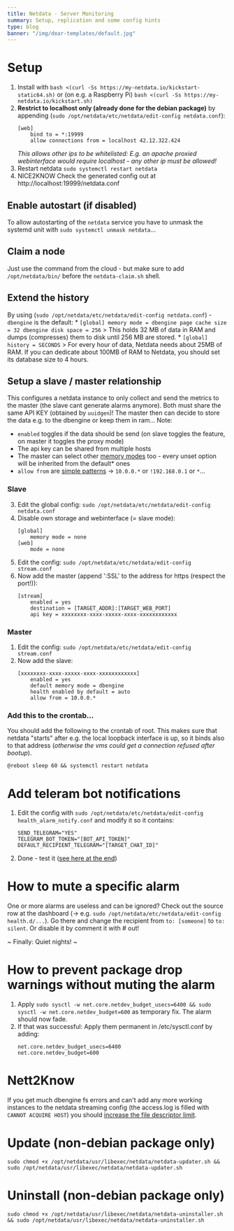 ```yaml
---
title: Netdata - Server Monitoring
summary: Setup, replication and some config hints
type: blog
banner: "/img/dear-templates/default.jpg"
---
```


# Setup #
1. Install with `bash <(curl -Ss https://my-netdata.io/kickstart-static64.sh)` or (on e.g. a Raspberry Pi) `bash <(curl -Ss https://my-netdata.io/kickstart.sh)`
2. **Restrict to localhost only (already done for the debian package)** by appending (`sudo /opt/netdata/etc/netdata/edit-config netdata.conf`):
    ```
    [web]
        bind to = *:19999
        allow connections from = localhost 42.12.322.424
    ```
    _This allows other ips to be whitelisted: E.g. an apache proxied webinterface would require localhost - any other ip must be allowed!_
3. Restart netdata `sudo systemctl restart netdata`
4. NICE2KNOW Check the generated config out at http://localhost:19999/netdata.conf

## Enable autostart (if disabled) ##
To allow autostarting of the `netdata` service you have to unmask the systemd unit with `sudo systemctl unmask netdata`...

## Claim a node ##
Just use the command from the cloud - but make sure to add `/opt/netdata/bin/` before the `netdata-claim.sh` shell.

## Extend the history ##
By using (`sudo /opt/netdata/etc/netdata/edit-config netdata.conf`) - `dbengine` is the default:
    *
        ```
        [global]
            memory mode = dbengine
            page cache size = 32
            dbengine disk space = 256
        ```
        > This holds 32 MB of data in RAM and dumps (compresses) them to disk until 256 MB are stored. 
    *
        ```
        [global]
            history = SECONDS
        ```
        > For every hour of data, Netdata needs about 25MB of RAM. If you can dedicate about 100MB of RAM to Netdata, you should set its database size to 4 hours.
        
## Setup a slave / master relationship ##
This configures a netdata instance to only collect and send the metrics to the master (the slave cant generate alarms anymore). Both must share the same API KEY (obtained by `uuidgen`)! The master then can decide to store the data e.g. to the dbengine or keep them in ram...
Note:

* `enabled` toggles if the data should be send (on slave toggles the feature, on master it toggles the proxy mode)
* The api key can be shared from multiple hosts
* The master can select other [memory modes](https://docs.netdata.cloud/streaming/) too - every unset option will be inherited from the default* ones
* `allow from` are [simple patterns](https://docs.netdata.cloud/libnetdata/simple_pattern/) -> `10.0.0.*` or `!192.168.0.1` or `*`...

### Slave ###
3. Edit the global config: `sudo /opt/netdata/etc/netdata/edit-config netdata.conf`
4. Disable own storage and webinterface (= slave mode):
    ```
    [global]
        memory mode = none
    [web]
        mode = none
    ```
3. Edit the config: `sudo /opt/netdata/etc/netdata/edit-config stream.conf`
4. Now add the master (append ':SSL' to the address for https (respect the port!)):
    ```
    [stream]
        enabled = yes
        destination = [TARGET_ADDR]:[TARGET_WEB_PORT]
        api key = xxxxxxxx-xxxx-xxxxx-xxxx-xxxxxxxxxxxx
    ```

### Master ###
1. Edit the config: `sudo /opt/netdata/etc/netdata/edit-config stream.conf`
2. Now add the slave:
    ```
    [xxxxxxxx-xxxx-xxxxx-xxxx-xxxxxxxxxxxx]
        enabled = yes
        default memory mode = dbengine
        health enabled by default = auto
        allow from = 10.0.0.*
    ```
    
### Add this to the crontab... ###
You should add the following to the crontab of root. This makes sure that netdata "starts" after e.g. the local loopback interface is up, so it binds also to that address (_otherwise the vms could get a connection refused after bootup_).
```
@reboot sleep 60 && systemctl restart netdata
```

# Add teleram bot notifications #
1. Edit the config with `sudo /opt/netdata/etc/netdata/edit-config health_alarm_notify.conf` and modify it so it contains:
    ```
    SEND_TELEGRAM="YES"
    TELEGRAM_BOT_TOKEN="[BOT_API_TOKEN]"
    DEFAULT_RECIPIENT_TELEGRAM="[TARGET_CHAT_ID]"
    ```
2. Done - test it ([see here at the end](https://docs.netdata.cloud/health/notifications/email/))

# How to mute a specific alarm #
One or more alarms are useless and can be ignored? Check out the source row at the dashboard (-> e.g. `sudo /opt/netdata/etc/netdata/edit-config health.d/...`). Go there and change the recipient from `to: [someone]` to `to: silent`. Or disable it by comment it with # out!

~ Finally: Quiet nights! ~

# How to prevent package drop warnings without muting the alarm #
1. Apply `sudo sysctl -w net.core.netdev_budget_usecs=6400 && sudo sysctl -w net.core.netdev_budget=600` as temporary fix. The alarm should now fade.
2. If that was successful: Apply them permanent in /etc/sysctl.conf by adding:
    ```
    net.core.netdev_budget_usecs=6400
    net.core.netdev_budget=600
    ```

# Nett2Know #
If you get much dbengine fs errors and can't add any more working instances to the netdata streaming config (the access.log is filled with `CANNOT ACQUIRE HOST`) you should [increase the file descriptor limit](https://github.com/netdata/netdata/blob/master/database/engine/README.md).

# Update (non-debian package only) #
`sudo chmod +x /opt/netdata/usr/libexec/netdata/netdata-updater.sh && sudo /opt/netdata/usr/libexec/netdata/netdata-updater.sh`

# Uninstall (non-debian package only) #
`sudo chmod +x /opt/netdata/usr/libexec/netdata/netdata-uninstaller.sh && sudo /opt/netdata/usr/libexec/netdata/netdata-uninstaller.sh`
